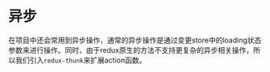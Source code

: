# 异步

在项目中还会常用到异步操作，通常的异步操作是通过变更store中的loading状态参数来进行操作。同时，由于redux原生的方法不支持更复杂的异步相关操作，所以我们引入`redux-thunk`来扩展action函数。

